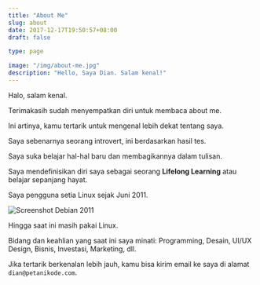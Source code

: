 ```yaml
---
title: "About Me"
slug: about
date: 2017-12-17T19:50:57+08:00
draft: false

type: page

image: "/img/about-me.jpg"
description: "Hello, Saya Dian. Salam kenal!"
---
```


Halo, salam kenal.

Terimakasih sudah menyempatkan diri untuk membaca about me.

Ini artinya, kamu tertarik untuk mengenal lebih dekat tentang saya.

Saya sebenarnya seorang introvert, ini berdasarkan hasil tes.

Saya suka belajar hal-hal baru dan membagikannya dalam tulisan.

Saya mendefinisikan diri saya sebagai seorang **Lifelong Learning**
atau belajar sepanjang hayat.

Saya pengguna setia Linux sejak Juni 2011.

![Screenshot Debian 2011](/img/about/debian-2011.jpg)

Hingga saat ini masih pakai Linux.

Bidang dan keahlian yang saat ini saya minati: Programming, Desain, UI/UX Design,
Bisnis, Investasi, Marketing, dll.

Jika tertarik berkenalan lebih jauh, kamu bisa kirim email ke saya
di alamat `dian@petanikode.com`.